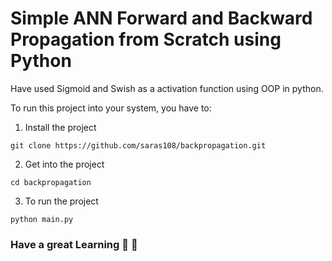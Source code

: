 # Simple ANN Forward and Backward Propagation from Scratch using Python

Have used Sigmoid and Swish as a activation function using OOP in python.

To run this project into your system, you have to:

1. Install the project
```
git clone https://github.com/saras108/backpropagation.git
```
2. Get into the project
```
cd backpropagation
``` 
3. To run the project
```
python main.py
``` 
### Have a great Learning :hugs: :hugs: